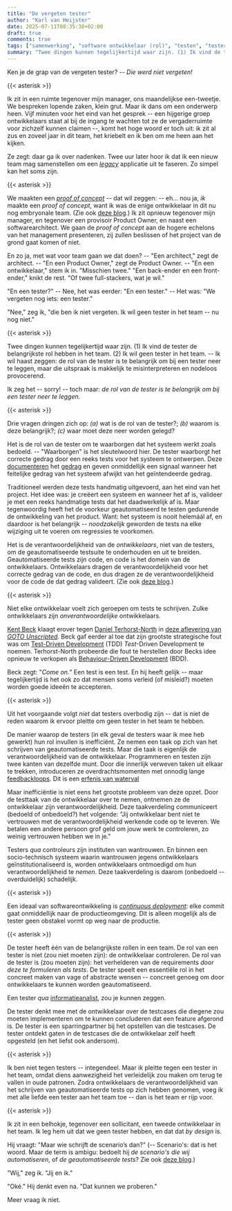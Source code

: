 ```yaml
---
title: "De vergeten tester"
author: "Karl van Heijster"
date: 2025-07-11T08:35:38+02:00
draft: true
comments: true
tags: ["samenwerking", "software ontwikkelaar (rol)", "testen", "tester (rol)", "verantwoordelijkheid"]
summary: "Twee dingen kunnen tegelijkertijd waar zijn. (1) Ik vind de tester de belangrijkste rol hebben in het team. (2) Ik wil geen tester in het team. -- Ik wil haast zeggen: de rol van de tester is te belangrijk om bij een tester neer te leggen, maar die uitspraak is makkelijk te misinterpreteren en nodeloos provocerend. En toch..."
---
```


Ken je de grap van de vergeten tester? -- *Die werd niet vergeten!*


{{< asterisk >}}


Ik zit in een ruimte tegenover mijn manager, ons maandelijkse een-tweetje. We bespreken lopende zaken, klein grut. Maar ik dans om een onderwerp heen. Vijf minuten voor het eind van het gesprek -- een hijgerige groep ontwikkelaars staat al bij de ingang te wachten tot ze de vergaderruimte voor zichzelf kunnen claimen --, komt het hoge woord er toch uit: ik zit al zus en zoveel jaar in dit team, het kriebelt en ik ben om me heen aan het kijken.


Ze zegt: daar ga ik over nadenken. Twee uur later hoor ik dat ik een nieuw team mag samenstellen om een [*legacy*](/tags/legacy-code/ "Blogs met de tag 'legacy code'") applicatie uit te faseren. Zo simpel kan het soms zijn.


{{< asterisk >}}


We maakten een [*proof of concept*](/tags/proof-of-concept/ "Blogs met de tag 'proof of concept'") -- dat wil zeggen: -- eh... nou ja, *ik* maakte een *proof of concept*, want ik was de enige ontwikkelaar in dit nu nog embryonale team. (Zie ook [deze blog](GAAN_WE_SNEL_GENOEG "'Gaan we snel genoeg?'").) Ik zit opnieuw tegenover mijn manager, en tegenover een provisoir Product Owner, en naast een softwarearchitect. We gaan de *proof of concept* aan de hogere echelons van het management presenteren, zij zullen beslissen of het project van de grond gaat komen of niet.


En zo ja, met wat voor team gaan we dat doen? -- "Een architect," zegt de architect. -- "En een Product Owner," zegt de Product Owner. -- "En een ontwikkelaar," stem ik in. "Misschien twee." "Een back-ender en een front-ender," knikt de rest. "Of twee full-stackers, wat je wil." 


"En een tester?" -- Nee, het was eerder: "En een tester." -- Het was: "We vergeten nog iets: een tester."


"Nee," zeg ik, "die ben ik niet vergeten. Ik wil geen tester in het team -- nu nog niet."


{{< asterisk >}}


Twee dingen kunnen tegelijkertijd waar zijn. (1) Ik vind de tester de belangrijkste rol hebben in het team. (2) Ik wil geen tester in het team. -- Ik wil haast zeggen: de rol van de tester is te belangrijk om bij een tester neer te leggen, maar die uitspraak is makkelijk te misinterpreteren en nodeloos provocerend.


Ik zeg het -- sorry! -- toch maar: *de rol van de tester is te belangrijk om bij een tester neer te leggen.*


{{< asterisk >}}


Drie vragen dringen zich op: *(a)* wat is de rol van de tester?; *(b)* waarom is deze belangrijk?; *(c)* waar moet deze neer worden gelegd?


Het is de rol van de tester om te waarborgen dat het systeem werkt zoals bedoeld. -- "Waarborgen" is het sleutelwoord hier. De tester waarborgt het correcte gedrag door een reeks tests voor het systeem te ontwerpen. Deze [documenteren](/blog/22/09/tests-als-documentatie/ "'Tests als documentatie'") het [gedrag](/blog/22/12/tests-zijn-specs/ "'Tests zijn specs'") en geven onmiddellijk een signaal wanneer het feitelijke gedrag van het systeem afwijkt van het geïntendeerde gedrag.


Traditioneel werden deze tests handmatig uitgevoerd, aan het eind van het project. Het idee was: je creëert een systeem en wanneer het af is, valideer je met een reeks handmatige tests dat het daadwerkelijk af is. Maar tegenwoordig heeft het de voorkeur geautomatiseerd te testen gedurende de ontwikkeling van het product. Want: het systeem is nooit helemáál af, en daardoor is het belangrijk -- *noodzakelijk* geworden de tests na elke wijziging uit te voeren om regressies te voorkomen.


Het is de verantwoordelijkheid van de *ontwikkelaars*, niet van de testers, om de geautomatiseerde testsuite te onderhouden en uit te breiden. Geautomatiseerde tests zijn code, en code is het domein van de ontwikkelaars. Ontwikkelaars dragen de verantwoordelijkheid voor het correcte gedrag van de code, en dus dragen ze de verantwoordelijkheid voor de code de dat gedrag valideert. (Zie ook [deze blog](/blog/24/07/goede-code-is-geteste-code/ "'Goede code is geteste code'").)


{{< asterisk >}}


Niet elke ontwikkelaar voelt zich geroepen om tests te schrijven. Zulke ontwikkelaars zijn *onverantwoordelijke* ontwikkelaars. 


[Kent Beck](https://www.kentbeck.com/) klaagt erover tegen [Daniel Terhorst-North](https://dannorth.net/) in [deze aflevering van *GOTO Unscripted*](https://open.spotify.com/episode/2A36amsFrgPNQ9zRIfDzSo?si=fbd74eaaeeaa4672 "'From XP to TCR & Limbo · Kent Beck & Daniel Terhorst-North', GOTO - The Brightest Minds in Tech @ Spotify"). Beck gaf eerder al toe dat zijn grootste strategische fout was om [Test-Driven Development](/tags/test-driven-development/ "Blogs met de tag 'test-driven development'") (TDD) *Test*-Driven Development te noemen. Terhorst-North probeerde die fout te herstellen door Becks idee opnieuw te verkopen als [Behaviour-Driven Development](https://en.wikipedia.org/wiki/Behavior-driven_development "'Behavior-driven development', Wikipedia") (BDD).


Beck zegt: "*Come on.*" Een test is een test. En hij heeft gelijk -- maar tegelijkertijd is het ook zo dat mensen soms verleid (of misleid?) moeten worden goede ideeën te accepteren.


{{< asterisk >}}


Uit het voorgaande volgt *niet* dat testers overbodig zijn -- dat is niet de reden waarom ik ervoor pleitte om geen tester in het team te hebben.


De manier waarop de testers (in elk geval de testers waar ik mee heb gewerkt) hun rol invullen is inefficiënt. Ze nemen een taak op zich van het schrijven van geautomatiseerde tests. Maar die taak is eigenlijk de verantwoordelijkheid van de ontwikkelaar. Programmeren en testen zijn twee kanten van dezelfde munt. Door die innerlijk verweven taken uit elkaar te trekken, introduceren ze overdrachtsmomenten met onnodig lange [feedbackloops](/blog/23/11/drie-feedbackloops-die-verbeteren-met-unit-tests/ "'Drie feedbackloops die verbeteren met unit tests'"). Dit is een [erfenis van waterval](/blog/23/11/erfenissen-van-waterval/ "'Erfenissen van waterval'")


Maar inefficiëntie is niet eens het grootste probleem van deze opzet. Door de testtaak van de ontwikkelaar over te nemen, ontnemen ze de ontwikkelaar zijn verantwoordelijkheid. Deze taakverdeling communiceert (bedoeld of onbedoeld?) het volgende: "Jij ontwikkelaar bent niet te vertrouwen met de verantwoordelijkheid werkende code op te leveren. We betalen een andere persoon grof geld om jouw werk te controleren, zo weinig vertrouwen hebben we in je."


Testers *qua* controleurs zijn instituten van wantrouwen. En binnen een socio-technisch systeem waarin wantrouwen jegens ontwikkelaars geïnstitutionaliseerd is, worden ontwikkelaars ontmoedigd om hun verantwoordelijkheid te *nemen*. Deze taakverdeling is daarom (onbedoeld -- overduidelijk) schadelijk.


{{< asterisk >}}


Een ideaal van softwareontwikkeling is [*continuous deployment*](https://en.wikipedia.org/wiki/Continuous_deployment "'Continuous deployment', Wikipedia"): elke commit gaat onmiddellijk naar de productieomgeving. Dit is alleen mogelijk als de tester geen obstakel vormt op weg naar de productie.


{{< asterisk >}}


De tester heeft één van de belangrijkste rollen in een team. De rol van een tester is niet (zou niet moeten zijn): de ontwikkelaar controleren. De rol van de tester is (zou moeten zijn): het verhelderen van de requirements *door deze te formuleren als tests*. De tester speelt een essentiële rol in het concreet maken van vage of abstracte wensen -- concreet genoeg om door ontwikkelaars te kunnen worden geautomatiseerd.


Een tester *qua* [informatieanalist](/tags/informatieanalyse/ "Blogs met de tag 'informatieanalyse'"), zou je kunnen zeggen.


De tester denkt mee met de ontwikkelaar over de testcases die diegene zou moeten implementeren om te kunnen concluderen dat een feature afgerond is. De tester is een sparringpartner bij het opstellen van die testcases. De tester ontdekt gaten in de testcases die de ontwikkelaar zelf heeft opgesteld (en het liefst ook andersom).


{{< asterisk >}}


Ik ben niet tegen testers -- integendeel. Maar ik pleitte tegen een tester in het team, omdat diens aanwezigheid het verleidelijk zou maken om terug te vallen in oude patronen. Zodra ontwikkelaars de verantwoordelijkheid van het schrijven van geautomatiseerde tests op zich hebben genomen, voeg ik met alle liefde een tester aan het team toe -- dan is het team er rijp voor.


{{< asterisk >}}


Ik zit in een belhokje, tegenover een sollicitant, een tweede ontwikkelaar in het team. Ik leg hem uit dat we geen tester hebben, en dat dat *by design* is. 


Hij vraagt: "Maar wie schrijft de scenario’s dan?" (-- Scenario's: dat is het woord. Maar de term is ambigu: bedoelt hij *de scenario's die wij automatiseren*, of *de geautomatiseerde tests*? Zie ook [deze blog](/blog/25/01/wat-betekent-het-tests-te-schrijven/ "'Wat betekent het tests te schrijven?'").) 


"Wij," zeg ik. "Jij en ik."


"Oké." Hij denkt even na. "Dat kunnen we proberen."


Meer vraag ik niet.
